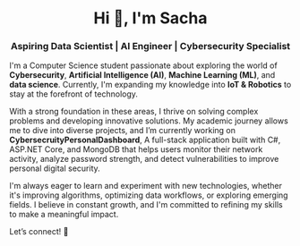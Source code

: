 <h1 align="center">Hi 👋, I'm Sacha</h1>
<h3 align="center">Aspiring Data Scientist | AI Engineer | Cybersecurity Specialist</h3>

I'm a Computer Science student passionate about exploring the world of **Cybersecurity**, **Artificial Intelligence (AI)**, **Machine Learning (ML)**, and **data science**. Currently, I'm expanding my knowledge into **IoT & Robotics** to stay at the forefront of technology.

With a strong foundation in these areas, I thrive on solving complex problems and developing innovative solutions. My academic journey allows me to dive into diverse projects, and I’m currently working on **CybersecruityPersonalDashboard**, A full-stack application built with C#, ASP.NET Core, and MongoDB that helps users monitor their network activity, analyze password strength, and detect vulnerabilities to improve personal digital security.

I'm always eager to learn and experiment with new technologies, whether it's improving algorithms, optimizing data workflows, or exploring emerging fields. I believe in constant growth, and I'm committed to refining my skills to make a meaningful impact.

Let’s connect! 🤝
